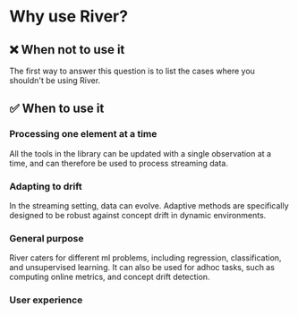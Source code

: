 # Why use River?

## ❌ When not to use it

The first way to answer this question is to list the cases where you shouldn't be using River.

## ✅ When to use it

### Processing one element at a time

All the tools in the library can be updated with a single observation at a time, and can therefore be used to process streaming data.

### Adapting to drift

In the streaming setting, data can evolve. Adaptive methods are specifically designed to be robust against concept drift in dynamic environments.

### General purpose

River caters for different ml problems, including regression, classification, and unsupervised learning. It can also be used for adhoc tasks, such as computing online metrics, and concept drift detection.

### User experience

